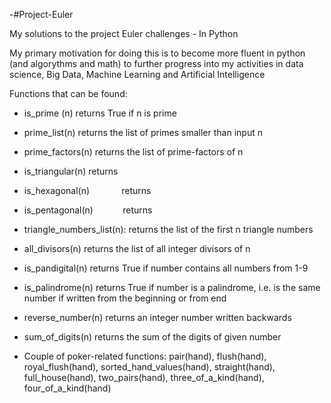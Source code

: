 
-#Project-Euler

My solutions to the project Euler challenges - In Python

My primary motivation for doing this is to become more fluent in python (and algorythms and math) to further progress into my activities in data science, Big Data, Machine Learning and Artificial Intelligence 

Functions that can be found:
- is_prime (n)                returns True if n is prime
- prime_list(n)               returns the list of primes smaller than input n
- prime_factors(n)            returns the list of prime-factors of n
- is_triangular(n)            returns 
- is_hexagonal(n)             returns 
- is_pentagonal(n)            returns 
- triangle_numbers_list(n):   returns the list of the first n triangle numbers
- all_divisors(n)             returns the list of all integer divisors of n
- is_pandigital(n)            returns True if number contains all numbers from 1-9
- is_palindrome(n)            returns True if number is a palindrome, i.e. is the same number if written from the beginning or from end
- reverse_number(n)           returns an integer number written backwards
- sum_of_digits(n)            returns the sum of the digits of given number

- Couple of poker-related functions: pair(hand), flush(hand), royal_flush(hand), sorted_hand_values(hand), straight(hand), full_house(hand), two_pairs(hand), three_of_a_kind(hand), four_of_a_kind(hand)
